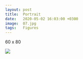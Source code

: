 ```yaml
---
layout: post
title:  Portrait
date:   2020-05-02 16:03:00 +0300
image:  07.jpg
tags:   Figures
---
```

60 x 80                                                                          

![]({{site.baseurl}}/img/07.jpg)

